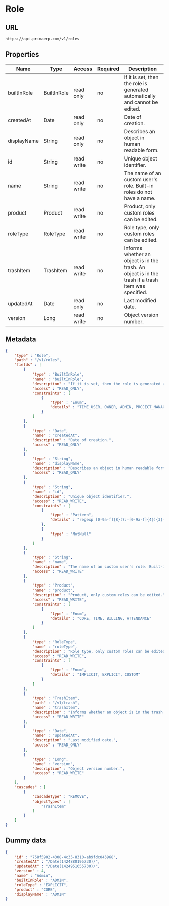 Role
==

## URL

	https://api.primaerp.com/v1/roles

## Properties

| Name        | Type        | Access     | Required                                                                                                          | Description                                                                                         |
|-------------|-------------|------------|-------------------------------------------------------------------------------------------------------------------|-----------------------------------------------------------------------------------------------------|
| builtInRole | BuiltInRole | read only  | no                                                                                                                | If it is set, then the role is generated automatically and cannot be edited.                        |
| createdAt   | Date        | read only  | no                                                                                                                | Date of creation.                                                                                   |
| displayName | String      | read only  | no                                                                                                                | Describes an object in human readable form.                                                         |
| id          | String      | read write | no                                                                                                                | Unique object identifier.                                                                           |
| name        | String      | read write | no                                                                                                                | The name of an custom user's role. Built-in roles do not have a name.                               |
| product     | Product     | read write | no                                                                                                                | Product, only custom roles can be edited.                                                           |
| roleType    | RoleType    | read write | no                                                                                                                | Role type, only custom roles can be edited.                                                         |
| trashItem   | TrashItem   | read write | no                                                                                                                | Informs whether an object is in the trash. An object is in the trash if a trash item was specified. |
| updatedAt   | Date        | read only  | no                                                                                                                | Last modified date.                                                                                 |
| version     | Long        | read write | no                                                                                                                | Object version number.                                                                              |

## Metadata

```JSON
{
	"type" : "Role",
	"path" : "/v1/roles",
	"fields" : [
		{
			"type" : "BuiltInRole",
			"name" : "builtInRole",
			"description" : "If it is set, then the role is generated automatically and cannot be edited.",
			"access" : "READ_ONLY",
			"constraints" : [
				{
					"type" : "Enum",
					"details" : "TIME_USER, OWNER, ADMIN, PROJECT_MANAGER, PRICE_EDITOR, BILLING_USER, ATTENDANCE_USER, ATTENDANCE_MANAGER"
				}
			]
		},
		{
			"type" : "Date",
			"name" : "createdAt",
			"description" : "Date of creation.",
			"access" : "READ_ONLY"
		},
		{
			"type" : "String",
			"name" : "displayName",
			"description" : "Describes an object in human readable form.",
			"access" : "READ_ONLY"
		},
		{
			"type" : "String",
			"name" : "id",
			"description" : "Unique object identifier.",
			"access" : "READ_WRITE",
			"constraints" : [
				{
					"type" : "Pattern",
					"details" : "regexp [0-9a-f]{8}(?:-[0-9a-f]{4}){3}-[0-9a-f]{12}"
				},
				{
					"type" : "NotNull"
				}
			]
		},
		{
			"type" : "String",
			"name" : "name",
			"description" : "The name of an custom user's role. Built-in roles do not have a name.",
			"access" : "READ_WRITE"
		},
		{
			"type" : "Product",
			"name" : "product",
			"description" : "Product, only custom roles can be edited.",
			"access" : "READ_WRITE",
			"constraints" : [
				{
					"type" : "Enum",
					"details" : "CORE, TIME, BILLING, ATTENDANCE"
				}
			]
		},
		{
			"type" : "RoleType",
			"name" : "roleType",
			"description" : "Role type, only custom roles can be edited.",
			"access" : "READ_WRITE",
			"constraints" : [
				{
					"type" : "Enum",
					"details" : "IMPLICIT, EXPLICIT, CUSTOM"
				}
			]
		},
		{
			"type" : "TrashItem",
			"path" : "/v1/trash",
			"name" : "trashItem",
			"description" : "Informs whether an object is in the trash. An object is in the trash if a trash item was specified.",
			"access" : "READ_WRITE"
		},
		{
			"type" : "Date",
			"name" : "updatedAt",
			"description" : "Last modified date.",
			"access" : "READ_ONLY"
		},
		{
			"type" : "Long",
			"name" : "version",
			"description" : "Object version number.",
			"access" : "READ_WRITE"
		}
	],
	"cascades" : [
		{
			"cascadeType" : "REMOVE",
			"objectTypes" : [
				"TrashItem"
			]
		}
	]
}
```

## Dummy data

```JSON
{
	"id" : "758f5902-4308-4c35-8310-ab9fdc043968",
	"createdAt" : "/Date(1424880195730)/",
	"updatedAt" : "/Date(1424951655730)/",
	"version" : 4,
	"name" : "Admin",
	"builtInRole" : "ADMIN",
	"roleType" : "EXPLICIT",
	"product" : "CORE",
	"displayName" : "ADMIN"
}
```
